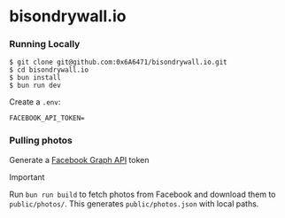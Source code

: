# bisondrywall.io

### Running Locally

```
$ git clone git@github.com:0x6A6471/bisondrywall.io.git 
$ cd bisondrywall.io
$ bun install
$ bun run dev
```

Create a `.env`:

```
FACEBOOK_API_TOKEN=
```

### Pulling photos
Generate a [Facebook Graph API](https://developers.facebook.com/docs/graph-api/guides/explorer/) token

> [!IMPORTANT]
> Run `bun run build` to fetch photos from Facebook and download them to `public/photos/`. This generates `public/photos.json` with local paths.
